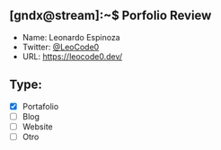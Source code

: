## [gndx@stream]:~$ Porfolio Review

- Name: Leonardo Espinoza
- Twitter: [@LeoCode0](https://twitter.com/LeoCode0)
- URL: https://leocode0.dev/

## Type:
  - [x] Portafolio
  - [ ] Blog
  - [ ] Website
  - [ ] Otro
